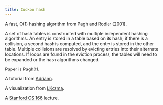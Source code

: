 ```yaml
---
title: Cuckoo hash
---
```

A fast, O(1) hashing algorithm from Pagh and Rodler (2001).

A set of hash tables is constructed with multiple independent
hashing algorithms. An entry is stored in a table based on its
hash; if there is a collision, a second hash is computed, and the
entry is stored in the other table. Multiple collisions are
resolved by evicting entries into their alternate locations.
If loops are found in the eviction process, the tables will need
to be expanded or the hash algorithms changed.

Paper is [Pagh01].

A tutorial from [Adriann].

A visualization from [LKozma].

A [Stanford CS 166] lecture.

[Pagh01]:http://www.cs.tau.ac.il/~shanir/advanced-seminar-data-structures-2007/bib/pagh01cuckoo.pdf
[Adriann]:https://adriann.github.io/cuckoo.html
[LKozma]:http://www.lkozma.net/cuckoo_hashing_visualization/
[Stanford CS 166]:https://web.stanford.edu/class/archive/cs/cs166/cs166.1146/lectures/13/Small13.pdf
